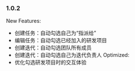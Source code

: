 ### 1.0.2
New Features:
- 创建任务：自动勾选自己为“指派给”
- 编辑任务：自动勾选已经加入的研发项目
- 创建迭代：自动勾选团队所有成员
- 创建迭代：自动勾选自己为迭代负责人
Optimized:
- 优化勾选研发项目时的交互体验